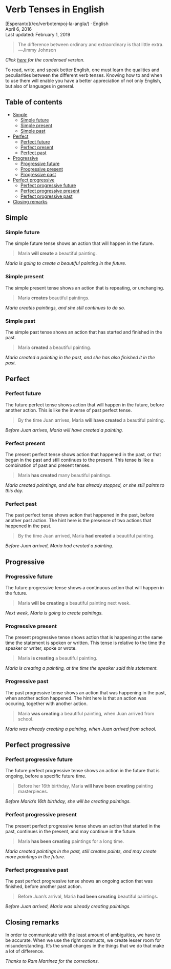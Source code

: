 Verb Tenses in English
======================

<div class="center">[Esperanto](/eo/verbotempoj-la-angla/) · English</div>
<div class="center">April 6, 2016</div>
<div class="center">Last updated: February 1, 2019</div>

>The difference between ordinary and extraordinary is that little extra.<br>
>―Jimmy Johnson

*Click [here](/en/verb-tenses-condensed/) for the condensed version.*

To read, write, and speak better English, one must learn the qualities and peculiarities between the
different verb tenses. Knowing how to and when to use them will enable you have a better
appreciation of not only English, but also of languages in general.


<a name="toc"></a>Table of contents
----------------------------------

- [Simple](#simple)
  + [Simple future](#simplefuture)
  + [Simple present](#simplepresent)
  + [Simple past](#simplepast)
- [Perfect](#perf)
  + [Perfect future](#perffuture)
  + [Perfect present](#perfpresent)
  + [Perfect past](#perfpast)
- [Progressive](#prog)
  + [Progressive future](#progfuture)
  + [Progressive present](#progpresent)
  + [Progressive past](#progpast)
- [Perfect progressive](#perfprog)
  + [Perfect progressive future](#perfprogfuture)
  + [Perfect progressive present](#perfprogpresent)
  + [Perfect progressive past](#perfprogpast)
- [Closing remarks](#closing)


<a name="simple"></a> Simple
----------------------------


### <a name="simplefuture"></a>Simple future

The simple future tense shows an action that will happen in the future.

> Maria __will create__ a beautiful painting.

*Maria is going to create a beautiful painting in the future.*


### <a name="simplepresent"></a>Simple present

The simple present tense shows an action that is repeating, or unchanging.

> Maria __creates__ beautiful paintings.

*Maria creates paintings, and she still continues to do so.*


### <a name="simplepast"></a>Simple past

The simple past tense shows an action that has started and finished in the past.

> Maria __created__ a beautiful painting.

*Maria created a painting in the past, and she has also finished it in the past.*


<a name="perf"></a>Perfect
--------------------------


### <a name="perffuture"></a>Perfect future

The future perfect tense shows action that will happen in the future, before another action. This is
like the inverse of past perfect tense.

> By the time Juan arrives, Maria __will have created__ a beautiful painting.

*Before Juan arrives, Maria will have created a painting.*


### <a name="perfpresent"></a>Perfect present

The present perfect tense shows action that happened in the past, or that began in the past and
still continues to the present. This tense is like a combination of past and present tenses.

> Maria __has created__ many beautiful paintings.

*Maria created paintings, and she has already stopped, or she still paints to this day.*


### <a name="perfpast"></a>Perfect past

The past perfect tense shows action that happened in the past, before another past action. The hint
here is the presence of two actions that happened in the past.

> By the time Juan arrived, Maria __had created__ a beautiful painting.

*Before Juan arrived, Maria had created a painting.*


<a name="prog"></a>Progressive
------------------------------


### <a name="progfuture"></a>Progressive future

The future progressive tense shows a continuous action that will happen in the future.

> Maria __will be creating__ a beautiful painting next week.

*Next week, Maria is going to create paintings.*


### <a name="progpresent"></a>Progressive present

The present progressive tense shows action that is happening at the same time the statement is
spoken or written. This tense is relative to the time the speaker or writer, spoke or wrote.

> Maria __is creating__ a beautiful painting.

*Maria is creating a painting, at the time the speaker said this statement.*


### <a name="progpast"></a>Progressive past

The past progressive tense shows an action that was happening in the past, when another action
happened. The hint here is that an action was occuring, together with another action.

> Maria __was creating__ a beautiful painting, when Juan arrived from school.

*Maria was already creating a painting, when Juan arrived from school.*


<a name="perfprog"></a>Perfect progressive
------------------------------------------


### <a name="perfprogfuture"></a>Perfect progressive future

The future perfect progressive tense shows an action in the future that is ongoing, before a
specific future time.

> Before her 16th birthday, Maria __will have been creating__ painting masterpieces.

*Before Maria’s 16th birthday, she will be creating paintings.*


### <a name="perfprogpresent"></a>Perfect progressive present

The present perfect progressive tense shows an action that started in the past, continues in the
present, and may continue in the future.

> Maria __has been creating__ paintings for a long time.

*Maria created paintings in the past, still creates paints, and may create more paintings in the future.*


### <a name="perfprogpast"></a>Perfect progressive past

The past perfect progressive tense shows an ongoing action that was finished, before another past
action.

> Before Juan’s arrival, Maria __had been creating__ beautiful paintings.

*Before Juan arrived, Maria was already creating paintings.*


<a name="closing"></a>Closing remarks
-------------------------------------

In order to communicate with the least amount of ambiguities, we have to be accurate. When we use
the right constructs, we create lesser room for misunderstanding. It’s the small changes in the
things that we do that make a lot of difference.

_Thanks to Ram Martinez for the corrections._
